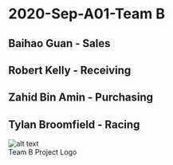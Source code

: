 # 2020-Sep-A01-Team B
## Baihao Guan - Sales  
## Robert Kelly - Receiving
## Zahid Bin Amin - Purchasing
## Tylan Broomfield - Racing
![alt text](https://github.com/DMIT-2018/A01-Team-B-Project-DAG/blob/master/Team_B%20.jpg?raw=true)
<br/>Team B Project Logo
